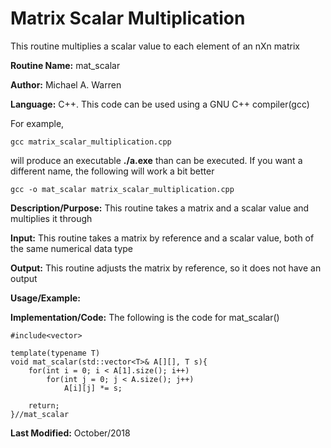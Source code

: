 # Matrix Scalar Multiplication 
This routine multiplies a scalar value to each element of an nXn matrix

**Routine Name:**           mat_scalar

**Author:** Michael A. Warren

**Language:** C++. This code can be used using a GNU C++ compiler(gcc)

For example,

    gcc matrix_scalar_multiplication.cpp

will produce an executable **./a.exe** than can be executed. If you want a different name, the following will work a bit
better

    gcc -o mat_scalar matrix_scalar_multiplication.cpp

**Description/Purpose:** This routine takes a matrix and a scalar value and multiplies it through

**Input:** This routine takes a matrix by reference and a scalar value, both of the same numerical data type

**Output:** This routine adjusts the matrix by reference, so it does not have an output

**Usage/Example:**

<basic example>
<give the output of the exampled input, if needed>
<how to interpret the output>

**Implementation/Code:** The following is the code for mat_scalar()

    #include<vector>
    
    template(typename T)
    void mat_scalar(std::vector<T>& A[][], T s){
        for(int i = 0; i < A[1].size(); i++)
            for(int j = 0; j < A.size(); j++)
                A[i][j] *= s;
    
        return;
    }//mat_scalar


**Last Modified:** October/2018
